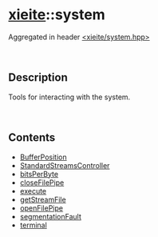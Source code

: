 # [xieite](./xieite.md)\:\:system
Aggregated in header [<xieite/system.hpp>](../include/xieite/system.hpp)

&nbsp;

## Description
Tools for interacting with the system.

&nbsp;

## Contents
- [BufferPosition](./system/BufferPosition.md)
- [StandardStreamsController](./system/StandardStreamsController.md)
- [bitsPerByte](./system/bitsPerByte.md)
- [closeFilePipe](./system/closeFilePipe.md)
- [execute](./system/execute.md)
- [getStreamFile](./system/getStreamFile.md)
- [openFilePipe](./system/openFilePipe.md)
- [segmentationFault](./system/segmentationFault.md)
- [terminal](./system/terminal.md)
